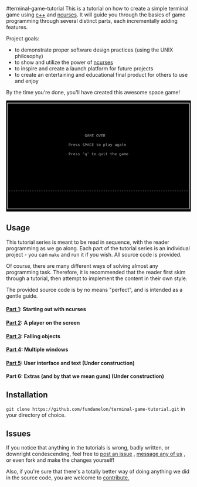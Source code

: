 #terminal-game-tutorial
This is a tutorial on how to create a simple terminal game using [c++](https://en.cppreference.com/w/) and [ncurses](https://www.gnu.org/software/ncurses).
It will guide you through the basics of game programming through several distinct parts, each incrementally adding features.


Project goals:
- to demonstrate proper software design practices (using the UNIX philosophy)
- to show and utilize the power of [ncurses](http://www.gnu.org/software/ncurses/)
- to inspire and create a launch platform for future projects
- to create an entertaining and educational final product for others to use and enjoy

By the time  you're done, you'll have created this awesome space game!

![final product](.img/main_demo.gif)


## Usage
This tutorial series is meant to be read in sequence, with the reader programming as we go along.
Each part of the tutorial series is an individual project - you can `make` and run it if you wish.  All source code is provided.

Of course, there are many different ways of solving almost any programming task.
Therefore, it is recommended that the reader first skim through a tutorial, then attempt to implement the content in their own style.  

The provided source code is by no means "perfect", and is intended as a gentle guide.


#### [Part 1](part1): Starting out with ncurses


#### [Part 2](part2): A player on the screen


#### [Part 3](part3): Falling objects


#### [Part 4](part4): Multiple windows


#### [Part 5](part5): User interface and text (Under construction)


#### Part 6: Extras (and by that we mean guns) (Under construction)


## Installation
`git clone https://github.com/fundamelon/terminal-game-tutorial.git` in your directory of choice.

## Issues
If you notice that anything in the tutorials is wrong, badly written, or downright condescending, feel free to
[post an issue](https://github.com/fundamelon/terminal-game-tutorial/issues?q=is%3Aopen+is%3Aissue)
, 
[message any of us](https://github.com/fundamelon/terminal-game-tutorial/network/members)
, or even fork and make the changes yourself!

Also, if you're sure that there's a totally better way of doing anything we did in the source code, you are welcome to [contribute.](https://github.com/fundamelon/terminal-game-tutorial/pulls)
